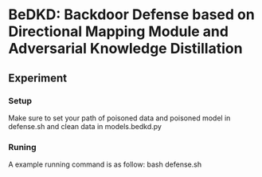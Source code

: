 # BeDKD: Backdoor Defense based on Directional Mapping Module and Adversarial Knowledge Distillation


## Experiment

### Setup
Make sure to set your path of poisoned data and poisoned model in defense.sh and clean data in models.bedkd.py

### Runing
A example running command is as follow:
bash defense.sh